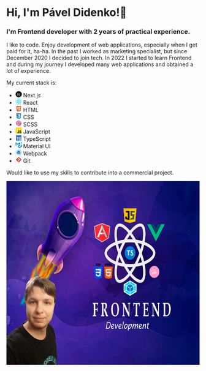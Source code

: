 # Hi, I'm Pável Didenko!👋


### I'm Frontend developer with 2 years of practical experience. ###


I like to code. Enjoy development of web applications, especially when I get paid for it, ha-ha.
In the past I worked as marketing specialist, but since December 2020 I decided to join tech.
In 2022 I started to learn Frontend and during my journey I developed many web applications
and obtained a lot of experience.

My current stack is:

- <img src="./logos/next-js.svg" width="16px" height="16px"> Next.js
- <img src="./logos/react.svg" width="16px" height="16px"> React
- <img src="./logos/html.svg" width="16px" height="16px"> HTML
- <img src="./logos/css.svg" width="16px" height="16px"> CSS
- <img src="./logos/scss.svg" width="16px" height="16px"> SCSS
- <img src="./logos/js.svg" width="16px" height="16px"> JavaScript
- <img src="./logos/ts.svg" width="16px" height="16px"> TypeScript
- <img src="./logos/material-ui.svg" width="16px" height="16px"> Material UI
- <img src="./logos/webpack.svg" width="16px" height="16px"> Webpack
- <img src="./logos/git.svg" width="16px" height="16px"> Git

Would like to use my skills to contribute into a commercial project.


<img src="./Frontend.png" width="640px" height="480px">
